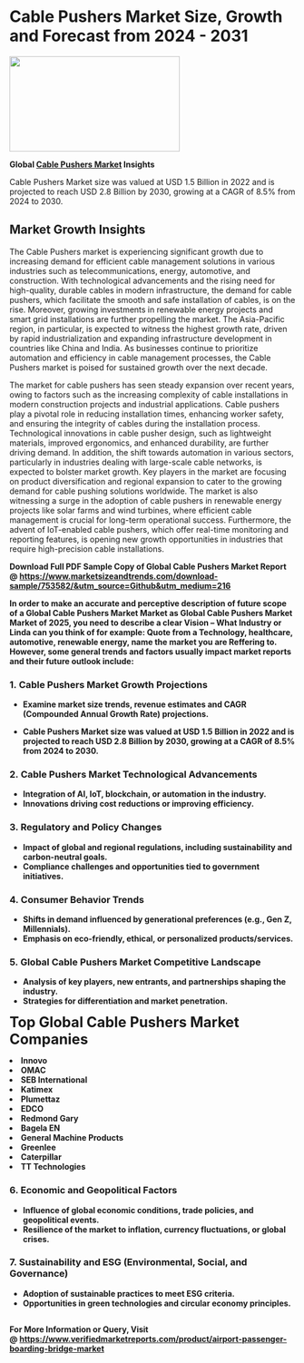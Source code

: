 <H1>Cable Pushers Market Size, Growth and Forecast from 2024 - 2031</H1><img class="aligncenter size-medium wp-image-584254" src="https://thirdeyenews.in/wp-content/uploads/2024/09/Global-Market-Research-300x168.jpeg" alt="" width="300" height="168" /><p><strong>Global&nbsp;<a href="https://www.marketsizeandtrends.com/download-sample/753582/&amp;utm_source=Github&utm_medium=216">Cable Pushers Market</a> Insights</strong></p><p>Cable Pushers Market size was valued at USD 1.5 Billion in 2022 and is projected to reach USD 2.8 Billion by 2030, growing at a CAGR of 8.5% from 2024 to 2030.</p><p><h2>Market Growth Insights</h2> <p>The Cable Pushers market is experiencing significant growth due to increasing demand for efficient cable management solutions in various industries such as telecommunications, energy, automotive, and construction. With technological advancements and the rising need for high-quality, durable cables in modern infrastructure, the demand for cable pushers, which facilitate the smooth and safe installation of cables, is on the rise. Moreover, growing investments in renewable energy projects and smart grid installations are further propelling the market. The Asia-Pacific region, in particular, is expected to witness the highest growth rate, driven by rapid industrialization and expanding infrastructure development in countries like China and India. As businesses continue to prioritize automation and efficiency in cable management processes, the Cable Pushers market is poised for sustained growth over the next decade.</p> <p><strong></strong></p> <p>The market for cable pushers has seen steady expansion over recent years, owing to factors such as the increasing complexity of cable installations in modern construction projects and industrial applications. Cable pushers play a pivotal role in reducing installation times, enhancing worker safety, and ensuring the integrity of cables during the installation process. Technological innovations in cable pusher design, such as lightweight materials, improved ergonomics, and enhanced durability, are further driving demand. In addition, the shift towards automation in various sectors, particularly in industries dealing with large-scale cable networks, is expected to bolster market growth. Key players in the market are focusing on product diversification and regional expansion to cater to the growing demand for cable pushing solutions worldwide. The market is also witnessing a surge in the adoption of cable pushers in renewable energy projects like solar farms and wind turbines, where efficient cable management is crucial for long-term operational success. Furthermore, the advent of IoT-enabled cable pushers, which offer real-time monitoring and reporting features, is opening new growth opportunities in industries that require high-precision cable installations. <p><strong></p><p><span class=""><strong>Download Full PDF Sample Copy of Global Cable Pushers Market Report</strong> @ <a href="https://www.marketsizeandtrends.com/download-sample/753582/&amp;utm_source=Github&utm_medium=216" target="_blank">https://www.marketsizeandtrends.com/download-sample/753582/&amp;utm_source=Github&utm_medium=216</a></span></p><p>In order to make an accurate and perceptive description of future scope of a Global&nbsp;Cable Pushers Market Market as Global&nbsp;Cable Pushers Market Market of 2025, you need to describe a clear Vision &ndash; What Industry or Linda can you think of for example: Quote from a Technology, healthcare, automotive, renewable energy, name the market you are Reffering to. However, some general trends and factors usually impact market reports and their future outlook include:</p><h3>1.&nbsp;<strong>Cable Pushers Market Growth Projections</strong></h3><ul><li>Examine market size trends, revenue estimates and CAGR (Compounded Annual Growth Rate) projections.</li><li><p>Cable Pushers Market size was valued at USD 1.5 Billion in 2022 and is projected to reach USD 2.8 Billion by 2030, growing at a CAGR of 8.5% from 2024 to 2030.</p></li></ul><h3>2.&nbsp;<strong>Cable Pushers Market Technological Advancements</strong></h3><ul><li>Integration of AI, IoT, blockchain, or automation in the industry.</li><li>Innovations driving cost reductions or improving efficiency.</li></ul><h3>3.&nbsp;<strong>Regulatory and Policy Changes</strong></h3><ul><li>Impact of global and regional regulations, including sustainability and carbon-neutral goals.</li><li>Compliance challenges and opportunities tied to government initiatives.</li></ul><h3>4.&nbsp;<strong>Consumer Behavior Trends</strong></h3><ul><li>Shifts in demand influenced by generational preferences (e.g., Gen Z, Millennials).</li><li>Emphasis on eco-friendly, ethical, or personalized products/services.</li></ul><h3>5.&nbsp;<strong>Global Cable Pushers Market Competitive Landscape</strong></h3><ul><li>Analysis of key players, new entrants, and partnerships shaping the industry.</li><li>Strategies for differentiation and market penetration.</li></ul><p data-pm-slice="1 1 []"><span style="color: inherit; font-family: inherit; font-size: 25px;">Top Global Cable Pushers Market Companies</span></p><div class="" data-test-id=""><p><li>Innovo</li><li> OMAC</li><li> SEB International</li><li> Katimex</li><li> Plumettaz</li><li> EDCO</li><li> Redmond Gary</li><li> Bagela EN</li><li> General Machine Products</li><li> Greenlee</li><li> Caterpillar</li><li> TT Technologies</li></p></div><h3>6.&nbsp;<strong>Economic and Geopolitical Factors</strong></h3><ul><li>Influence of global economic conditions, trade policies, and geopolitical events.</li><li>Resilience of the market to inflation, currency fluctuations, or global crises.</li></ul><h3>7.&nbsp;<strong>Sustainability and ESG (Environmental, Social, and Governance)</strong></h3><ul><li>Adoption of sustainable practices to meet ESG criteria.</li><li>Opportunities in green technologies and circular economy principles.</li></ul><h2><strong style="font-size: 14px;">For More Information or Query, Visit @&nbsp;</strong><a style="background-color: #ffffff; font-size: 14px;" href="https://www.marketsizeandtrends.com/report/cable-pushers-market/" target="_blank">https://www.verifiedmarketreports.com/product/airport-passenger-boarding-bridge-market</a></h2>
